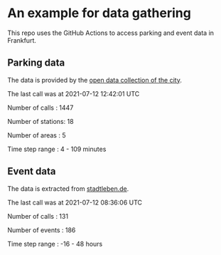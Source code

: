 # An example for data gathering

This repo uses the GitHub Actions to access parking and event data in Frankfurt.

## Parking data
The data is provided by the [open data collection of the city](https://www.offenedaten.frankfurt.de/).

The last call was at 2021-07-12 12:42:01 UTC

Number of calls   : 1447

Number of stations:   18

Number of areas   :    5

Time step range   :    4 -  109 minutes


## Event data
The data is extracted from [stadtleben.de](https://stadtleben.de/frankfurt/).

The last call was at 2021-07-12 08:36:06 UTC

Number of calls   : 131

Number of events  : 186

Time step range   : -16 -  48 hours

